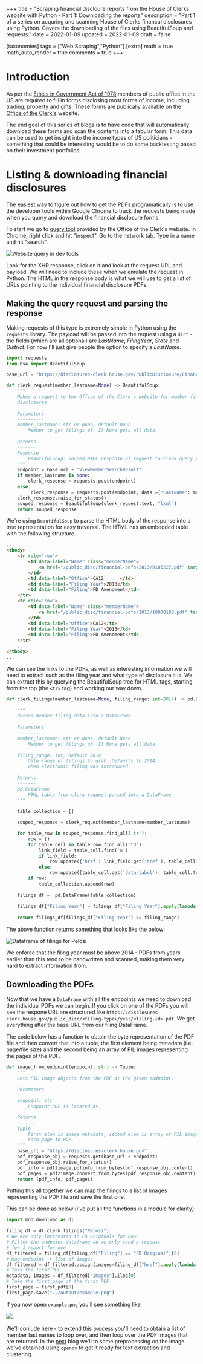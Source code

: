 +++
title = "Scraping financial discloure reports from the House of Clerks website with Python - Part 1: Downloading the reports"
description = "Part 1 of a series on acquring and scanning House of Clerks financal disclosures using Python. Covers the downloading of the files using BeautifulSoup and requests."
date = 2022-01-09
updated = 2022-01-09
draft = false

[taxonomies]
tags = ["Web Scraping","Python"]
[extra]
math = true
math_auto_render = true
comments = true
+++

# Introduction

As per the [Ethics in Government Act of 1978](https://en.wikipedia.org/wiki/Ethics_in_Government_Act) members of public office in the US are required to fill in forms disclosing most forms of income, including trading, property and gifts. These forms are publically available on the [Office of the Clerk's](https://disclosures-clerk.house.gov/PublicDisclosure/FinancialDisclosure#Search) website.

The end goal of this series of blogs is to have code that will automatically download these forms and scan the contents into a tabular form. This data can be used to get insight into the income types of US politicians - something that could be interesting would be to do some backtesting based on their investment portfolios.

# Listing & downloading financial disclosures

The easiest way to figure out how to get the PDFs programatically is to use the developer tools within Google Chrome to track the requests being made when you query and download the financial disclosure forms.

To start we go to [query tool](https://disclosures-clerk.house.gov/PublicDisclosure/FinancialDisclosure#Search) provided by the Office of the Clerk's website. In Chrome, right click and hit "inspect". Go to the network tab. Type in a name and hit "search".

![Website query in dev tools](website-query.png)

Look for the XHR response, click on it and look at the request URL and payload. We will need to include these when we emulate the request in Python. The HTML in the response body is what we will use to get a list of URLs pointing to the individual financial disclosure PDFs.

## Making the query request and parsing the response

Making requests of this type is extremely simple in Python using the `requests` library. The payload will be passed into the request using a `dict` - the fields (which are all optional) are *LastName*, *FilingYear*, *State* and *District*. For now I'll just give people the option to specify a *LastName*.

```python
import requests
from bs4 import BeautifulSoup

base_url = "https://disclosures-clerk.house.gov/PublicDisclosure/FinancialDisclosure/"

def clerk_request(member_lastname=None) -> BeautifulSoup:  
    """
    Makes a request to the Office of the Clerk's website for member financial
    disclosures
    
    Parameters
    ----------
    member_lastname: str or None, default None
        Member to get filings of. If None gets all data.
    
    Returns
    -------
    Response
        BeautifulSoup: Souped HTML response of request to clerk query tool.
    """
    endpoint = base_url + "ViewMemberSearchResult"
    if member_lastname is None:
        clerk_response = requests.post(endpoint)
    else:
         clerk_response = requests.post(endpoint, data ={"LastName": member_lastname})
    clerk_response.raise_for_status()
    souped_response = BeautifulSoup(clerk_request.text, "lxml")
    return souped_response
```
We're using `BeautifulSoup` to parse the HTML body of the response into a tree representation for easy traversal. The HTML has an embedded table with the following structure.

```html
...
<tbody>
    <tr role="row">
        <td data-label="Name" class="memberName">
            <a href="/public_disc/financial-pdfs/2013/9106227.pdf" target="_blank">Pelosi, Hon.. Nancy </a>
        </td>
        <td data-label="Office">CA12      </td>
        <td data-label="Filing Year">2013</td>
        <td data-label="Filing">FD Amendment</td>
    </tr>
    <tr role="row">
        <td data-label="Name" class="memberName">
            <a href="/public_disc/financial-pdfs/2013/10008188.pdf" target="_blank">Pelosi, Hon.. Nancy </a>
        </td>
        <td data-label="Office">CA12</td>
        <td data-label="Filing Year">2013</td>
        <td data-label="Filing">FD Amendment</td>
    </tr>
    ...
</tbody>
...
```
We can see the links to the PDFs, as well as interesting information we will need to extract such as the filing year and what type of disclosure it is. We can extract this by querying the BeautifulSoup tree for HTML tags, starting from the top (the `<tr>` tag) and working our way down.

```python
def clerk_filings(member_lastname=None, filing_range: int=2014) -> pd.DataFrame: 
    
    """
    Parses member filing data into a DataFrame. 
    
    Parameters
    ----------
    member_lastname: str or None, default None
        Member to get filings of. If None gets all data.
    
    filing_range: Int, default 2014
        Date range of filings to grab. Defaults to 2014,
        when electronic filing was introduced.
    
    Returns
    -------
    pd.DataFrame
        HTML table from clerk request parsed into a DataFrame
    """
    
    table_collection = []

    souped_response = clerk_request(member_lastname=member_lastname)

    for table_row in souped_response.find_all('tr'):
        row = {}
        for table_cell in table_row.find_all('td'):
            link_field = table_cell.find('a')
            if link_field:
                row.update({'href': link_field.get('href'), table_cell.get('data-label'): table_cell.text})
            else:
                row.update({table_cell.get('data-label'): table_cell.text})
        if row:
            table_collection.append(row)
    
    filings_df =  pd.DataFrame(table_collection)
     
    filings_df["Filing Year"] = filings_df["Filing Year"].apply(lambda x: int(x))
     
    return filings_df[filings_df["Filing Year"] >= filing_range]
```
The above function returns something that looks like the below:

![Dataframe of filings for Pelosi](filing-df.png)

We enforce that the filing year must be above 2014 - PDFs from years earlier than this tend to be handwritten and scanned, making them very hard to extract information from.

## Downloading the PDFs

Now that we have a `DataFrame` with all the endpoints we need to download the individual PDFs we can begin. If you click on one of the PDFs you will see the respone URL are structured like `https://disclosures-clerk.house.gov/public_disc/<filing-type>/year/<filing-id>.pdf`. We get everything after the base URL from our filing DataFrame.

The code below has a function to obtain the byte representation of the PDF file and then convert that into a tuple, the first element being metadata (i.e. page/file size) and the second being an array of PIL images representing the pages of the PDF.


```python
def image_from_endpoint(endpoint: str) -> Tuple:
    """
    Gets PIL image objects from the PDF at the given endpoint.
    
    Parameters
    ----------
    endpoint: str
        Endpoint PDF is located at.

    Returns
    -------
    Tuple
        First elem is image metadata, second elem is array of PIL images for
        each page in PDF.
    """
    base_url = "https://disclosures-clerk.house.gov"
    pdf_response_obj = requests.get(base_url + endpoint)
    pdf_response_obj.raise_for_status()
    pdf_info = pdf2image.pdfinfo_from_bytes(pdf_response_obj.content)
    pdf_pages = pdf2image.convert_from_bytes(pdf_response_obj.content)
    return (pdf_info, pdf_pages)
```

Putting this all together we can map the filings to a list of images representing the PDF file and save the first one.

This can be done as below (i've put all the functions in a module for clarity):

```py
import mod.download as dl

filing_df = dl.clerk_filings("Pelosi")
# We are only interested in FD Originals for now
# Filter the endpoint dataframe so we only send a reqeust 
# for 1 report for now
df_filtered = filing_df[filing_df["Filing"] == "FD Original"][0]
# Map endpoint -> list of images
df_filtered = df_filtered.assign(images=filing_df["href"].apply(lambda x: dl.image_from_endpoint(x)))
# Take the first PDF
metadata, images = df_filtered["images"].iloc[0]
# Take the first page of the first PDF
first_page = first_pdf[0]
first_page.save("../output/example.png")
```
If you now open `example.png` you'll see something like

![](gaetzform.png).

We'll conlude here - to extend this process you'll need to obtain a list of member last names to loop over, and then loop over the PDF images that are returned. In the [next](@/posts/financial-disclosure-p2/index.md) blog we'll to some preprocessing on the image we've obtained using `opencv` to get it ready for text extraction and clustering.